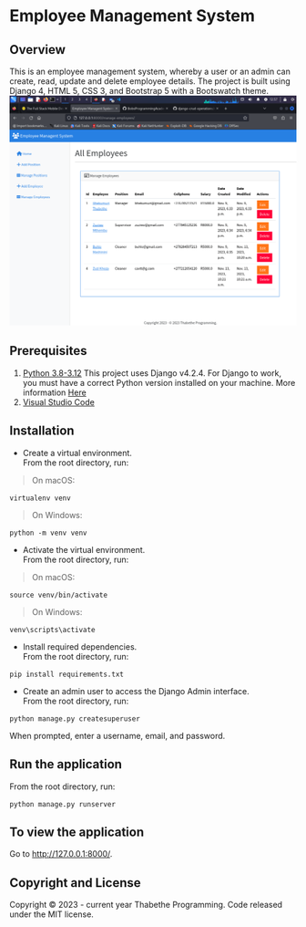 # Employee Management System

## Overview
This is an employee management system, whereby a user or an admin can create, read, update and delete employee details.
The project is built using  Django 4, HTML 5, CSS 3, and Bootstrap 5 with a Bootswatch theme.
![Home page](https://github.com/bhekumuzithabethe/django-crud-operations/blob/main/core/static/home.png)
## Prerequisites

1. [Python 3.8-3.12](https://www.python.org/)
This project uses Django v4.2.4. For Django to work, you must have a correct Python version installed on your machine. More information [Here](https://django.readthedocs.io/en/stable/faq/install.html)
1. [Visual Studio Code](https://code.visualstudio.com/)


## Installation

* Create a virtual environment.<br>
From the root directory, run:
>On macOS:
```
virtualenv venv
```
>On Windows:
```
python -m venv venv
```

* Activate the virtual environment.<br>
From the root directory, run: 
>On macOS:
```
source venv/bin/activate
```

>On Windows:
```
venv\scripts\activate
```

* Install required dependencies.<br>
From the root directory, run:
```
pip install requirements.txt
```

* Create an admin user to access the Django Admin interface.<br>
From the root directory, run:
```
python manage.py createsuperuser
```
When prompted, enter a username, email, and password.


## Run the application
From the root directory, run:
```
python manage.py runserver
```

## To view the application

Go to http://127.0.0.1:8000/.

## Copyright and License
Copyright © 2023 - current year Thabethe Programming. Code released under the MIT license.

